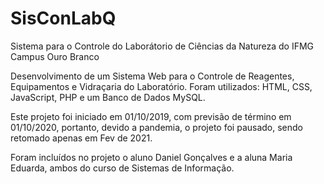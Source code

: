 # SisConLabQ
Sistema para o Controle do Laborátorio de Ciências da Natureza do IFMG Campus Ouro Branco

Desenvolvimento de um Sistema Web para o Controle de Reagentes, Equipamentos e Vidraçaria do Laboratório. 
Foram utilizados: HTML, CSS, JavaScript, PHP e um Banco de Dados MySQL.

Este projeto foi iniciado em 01/10/2019, com previsão de término em 01/10/2020, portanto, devido a pandemia, o projeto foi pausado, sendo retomado apenas em Fev de 2021.

Foram incluídos no projeto o aluno Daniel Gonçalves e a aluna Maria Eduarda, ambos do curso de Sistemas de Informação.


